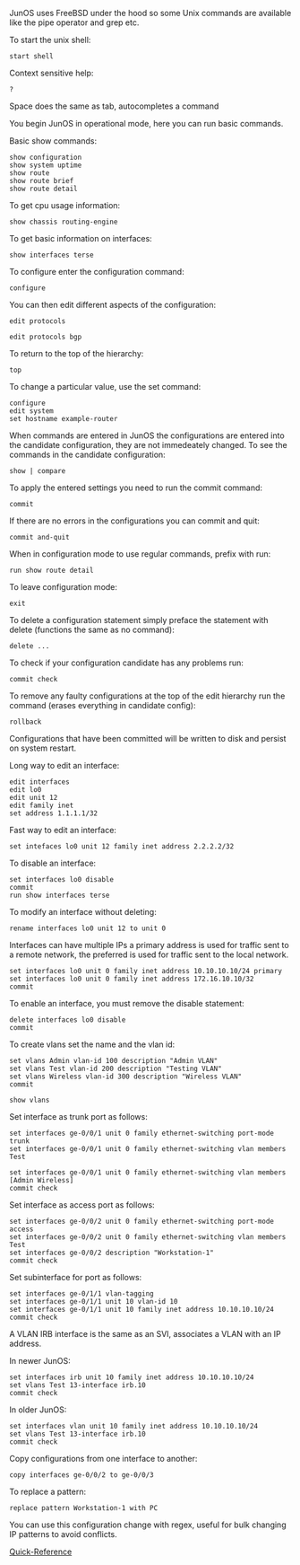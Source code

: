 JunOS uses FreeBSD under the hood so some Unix commands are available like the pipe operator and grep etc.

To start the unix shell:
```
start shell
```

Context sensitive help:
```
?
```

Space does the same as tab, autocompletes a command

You begin JunOS in operational mode, here you can run basic commands.

Basic show commands:
```
show configuration
show system uptime
show route
show route brief
show route detail
```

To get cpu usage information:
```
show chassis routing-engine
```

To get basic information on interfaces:
```
show interfaces terse
```

To configure enter the configuration command:
```
configure
```

You can then edit different aspects of the configuration:
```
edit protocols
```
```
edit protocols bgp
```

To return to the top of the hierarchy:
```
top
```

To change a particular value, use the set command:
```
configure
edit system
set hostname example-router
```
When commands are entered in JunOS the configurations are entered into the candidate configuration, they are not immedeately changed.
To see the commands in the candidate configuration:
```
show | compare
```

To apply the entered settings you need to run the commit command:
```
commit
```
If there are no errors in the configurations you can commit and quit:
```
commit and-quit
```

When in configuration mode to use regular commands, prefix with run:
```
run show route detail
```

To leave configuration mode:
```
exit
```

To delete a configuration statement simply preface the statement with delete (functions the same as no command):
```
delete ...
```

To check if your configuration candidate has any problems run:
```
commit check
```

To remove any faulty configurations at the top of the edit hierarchy run the command (erases everything in candidate config):
```
rollback
```

Configurations that have been committed will be written to disk and persist on system restart.

Long way to edit an interface:
```
edit interfaces
edit lo0
edit unit 12
edit family inet
set address 1.1.1.1/32
```

Fast way to edit an interface:
```
set intefaces lo0 unit 12 family inet address 2.2.2.2/32
```

To disable an interface:
```
set interfaces lo0 disable
commit
run show interfaces terse
```

To modify an interface without deleting:
```
rename interfaces lo0 unit 12 to unit 0
```

Interfaces can have multiple IPs a primary address is used for traffic sent to a remote network, the preferred is used for traffic sent to the local network.

```
set interfaces lo0 unit 0 family inet address 10.10.10.10/24 primary
set interfaces lo0 unit 0 family inet address 172.16.10.10/32
commit
```

To enable an interface, you must remove the disable statement:
```
delete interfaces lo0 disable
commit
```

To create vlans set the name and the vlan id:
```
set vlans Admin vlan-id 100 description "Admin VLAN"
set vlans Test vlan-id 200 description "Testing VLAN"
set vlans Wireless vlan-id 300 description "Wireless VLAN"
commit

show vlans
```

Set interface as trunk port as follows:
```
set interfaces ge-0/0/1 unit 0 family ethernet-switching port-mode trunk
set interfaces ge-0/0/1 unit 0 family ethernet-switching vlan members Test

set interfaces ge-0/0/1 unit 0 family ethernet-switching vlan members [Admin Wireless]
commit check
```

Set interface as access port as follows:
```
set interfaces ge-0/0/2 unit 0 family ethernet-switching port-mode access
set interfaces ge-0/0/2 unit 0 family ethernet-switching vlan members Test
set interfaces ge-0/0/2 description "Workstation-1"
commit check
```

Set subinterface for port as follows:
```
set interfaces ge-0/1/1 vlan-tagging
set interfaces ge-0/1/1 unit 10 vlan-id 10
set interfaces ge-0/1/1 unit 10 family inet address 10.10.10.10/24
commit check
```

A VLAN IRB interface is the same as an SVI, associates a VLAN with an IP address.

In newer JunOS:
```
set interfaces irb unit 10 family inet address 10.10.10.10/24
set vlans Test 13-interface irb.10
commit check
```

In older JunOS:
```
set interfaces vlan unit 10 family inet address 10.10.10.10/24
set vlans Test 13-interface irb.10
commit check
```

Copy configurations from one interface to another:
```
copy interfaces ge-0/0/2 to ge-0/0/3
```

To replace a pattern:
```
replace pattern Workstation-1 with PC
```
You can use this configuration change with regex, useful for bulk changing IP patterns to avoid conflicts.

[Quick-Reference](https://networkdirection.net/study-notes/introduction-to-juniper/cli-introduction/)